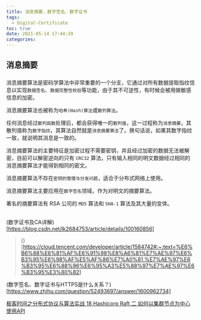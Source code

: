 ```yaml
---
title: 消息摘要、数字签名、数字证书
tags:
  - Digital-Certificate
toc: true
date: 2021-05-14 17:44:29
categories:
---
```


## 消息摘要
### 

消息摘要算法是密码学算法中非常重要的一个分支，它通过对所有数据提取指纹信息以实现`数据签名`、`数据完整性校验`等功能，由于其不可逆性，有时候会被用做敏感信息的加密。

消息摘要算法也被称为`哈希(Hash)算法`或`散列算法`。

任何消息经过`散列函数`处理后，都会获得唯一的`散列值`，这一过程称为`消息摘要`，其散列值称为`数字指纹`，其算法自然就是`消息摘要算法`了。换句话说，如果其数字指纹一致，就说明其消息是一致的。

消息摘要算法的主要特征是加密过程不需要密钥，并且经过加密的数据无法被解密，目前可以解密逆向的只有 `CRC32` 算法，只有输入相同的明文数据经过相同的消息摘要算法才能得到相同的密文。

消息摘要算法不存在`密钥的管理与分发问题`，适合于分布式网络上使用。

消息摘要算法主要应用在`数字签名`领域，作为对明文的摘要算法。

著名的摘要算法有 RSA 公司的 `MD5` 算法和 `SHA-1` 算法及其大量的变体。


##

(数字证书及CA详解)[https://blog.csdn.net/lk2684753/article/details/100160856]
>()[https://cloud.tencent.com/developer/article/1584742#:~:text=%E6%B6%88%E6%81%AF%E6%91%98%E8%A6%81%E7%AE%97%E6%B3%95%E6%98%AF%E5%AF%86%E7%A0%81,%E7%AE%97%E6%B3%95%E6%88%96%E6%95%A3%E5%88%97%E7%AE%97%E6%B3%95%E3%80%82]

(数字签名、数字证书与HTTPS是什么关系？)[https://www.zhihu.com/question/52493697/answer/1600962734]

[极客时间之分布式协议与算法实战 18 Hashicorp Raft 二 如何以集群节点为中心使用API](https://yfscfs.gitee.io/post/%E6%9E%81%E5%AE%A2%E6%97%B6%E9%97%B4%E4%B9%8B%E5%88%86%E5%B8%83%E5%BC%8F%E5%8D%8F%E8%AE%AE%E4%B8%8E%E7%AE%97%E6%B3%95%E5%AE%9E%E6%88%98-18-hashicorp-raft-%E4%BA%8C-%E5%A6%82%E4%BD%95%E4%BB%A5%E9%9B%86%E7%BE%A4%E8%8A%82%E7%82%B9%E4%B8%BA%E4%B8%AD%E5%BF%83%E4%BD%BF%E7%94%A8api/)